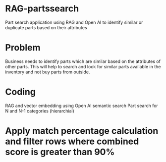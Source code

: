# RAG-partssearch
Part search application using RAG and Open AI to identify similar or duplicate parts based on their attributes

# Problem
Business needs to identify parts which are similar based on the attributes of other parts. This will help to search and look for similar parts available in the inventory and not buy parts from outside.

# Coding

RAG and vector embedding using Open AI semantic search
Part search for N and N-1 categories (hierarchial)

# Apply match percentage calculation and filter rows where combined score is greater than 90%

